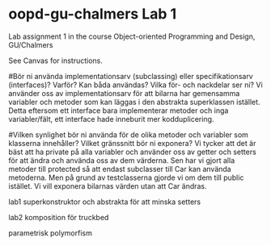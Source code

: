 # oopd-gu-chalmers Lab 1
Lab assignment 1 in the course Object-oriented Programming and Design, GU/Chalmers

See Canvas for instructions.

#Bör ni använda implementationsarv (subclassing) eller specifikationsarv (interfaces)? Varför? Kan båda användas? Vilka för- och nackdelar ser ni?
Vi använder oss av implementationsarv för att bilarna har gemensamma variabler och metoder
som kan läggas i den abstrakta superklassen istället. Detta eftersom ett interface bara implementerar metoder 
och inga variabler/fält, ett interface hade inneburit mer kodduplicering.

#Vilken synlighet bör ni använda för de olika metoder och variabler som klasserna innehåller? Vilket gränssnitt bör ni exponera?
Vi tycker att det är bäst att ha private på alla variabler och använder oss av getter och setters 
för att ändra och använda oss av dem värderna. Sen har vi gjort alla metoder
till protected så att endast subclasser till Car kan använda metoderna.
Men på grund av testclasserna gjorde vi om dem till public istället.
Vi vill exponera bilarnas värden utan att Car ändras.

lab1
superkonstruktor och abstrakta för att minska setters

lab2
komposition för truckbed

parametrisk polymorfism